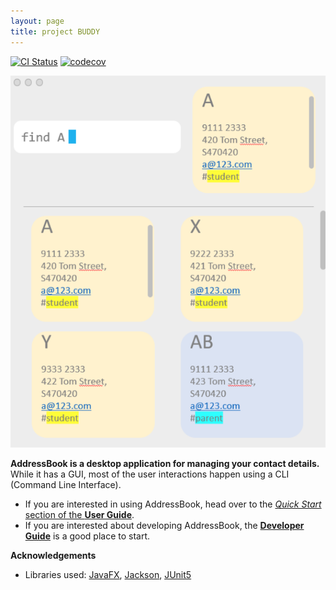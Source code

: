 ```yaml
---
layout: page
title: project BUDDY
---
```


[![CI Status](https://github.com/AY2122S2-TIC4002-F18-3/tp2/workflows/Java%20CI/badge.svg)](https://github.com/AY2122S2-TIC4002-F18-3/tp2/actions)
[![codecov](https://codecov.io/gh/AY2122S2-TIC4002-F18-3/tp2/branch/master/graph/badge.svg?token=BDFDIPVJ34)](https://codecov.io/gh/AY2122S2-TIC4002-F18-3/tp2)

![Ui](images/Ui.png)

**AddressBook is a desktop application for managing your contact details.** While it has a GUI, most of the user interactions happen using a CLI (Command Line Interface).

* If you are interested in using AddressBook, head over to the [_Quick Start_ section of the **User Guide**](UserGuide.html#quick-start).
* If you are interested about developing AddressBook, the [**Developer Guide**](DeveloperGuide.html) is a good place to start.


**Acknowledgements**

* Libraries used: [JavaFX](https://openjfx.io/), [Jackson](https://github.com/FasterXML/jackson), [JUnit5](https://github.com/junit-team/junit5)

